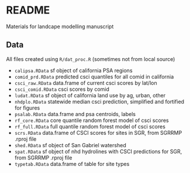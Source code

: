 # README

Materials for landcape modelling manuscript

## Data 

All files created using `R/dat_proc.R` (sometimes not from local source)

* `calipsa.RData` sf object of california PSA regions
* `comid_prd.RData` predicted csci quantiles for all comid in california
* `csci_raw.RData` data.frame of current csci scores by lat/lon
* `csci_comid.RData` csci scores by comid
* `ludat.RData` sf object of california land use by ag, urban, other
* `nhdplo.RData` statewide median csci prediction, simplified and fortified for figures
* `psalab.RData` data.frame and psa centroids, labels
* `rf_core.RData` core quantile random forest model of csci scores
* `rf_full.RData` full quantile random forest model of csci scores
* `scrs.RData` data.frame of CSCI scores for sites in SGR, from SGRRMP .rproj file
* `shed.RData` sf object of San Gabriel watershed
* `spat.RData` sf object of nhd hydrolines with CSCI predictions for SGR, from SGRRMP .rproj file
* `typetab.RData` data.frame of table for site types